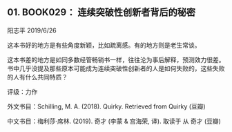 ## 01. BOOK029： 连续突破性创新者背后的秘密
阳志平
2019/6/26

这本书好的地方是有些角度新颖，比如疏离感。有的地方则是老生常谈。

这本书差的地方是如同多数经管畅销书一样，往往沦为事后解释，预测效力很差。书中几乎没提及那些原本可能成为连续突破性创新者的人是如何失败的，这些失败的人有什么共同特质？

评级：力作

外文书目：Schilling, M. A. (2018). Quirky. Retrieved from Quirky (豆瓣)

中文书目：梅利莎·席林. (2019). 奇才 (李蒙 & 宫海荣, 译). 取读于 从 奇才 (豆瓣)